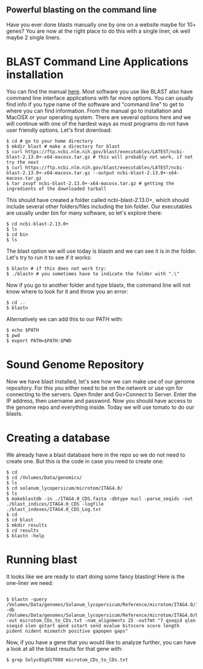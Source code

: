 ## Powerful blasting on the command line

Have you ever done blasts manually one by one on a website maybe for 10+ genes? You are now at the right place to do this with a single liner, ok well maybe 2 single liners.

# BLAST Command Line Applications installation

You can find the manual [here](https://www.ncbi.nlm.nih.gov/books/NBK279690/). Most software you use like BLAST also have command line interface applications with far more options. You can usually find info if you type name of the software and "command line" to get to where you can find information. From the manual go to installation and MacOSX or your operating system. There are several options here and we will continue with one of the hardest ways as most programs do not have user friendly options. Let's first download:

```
$ cd # go to your home directory
$ mkdir blast # make a directory for blast
$ curl https://ftp.ncbi.nlm.nih.gov/blast/executables/LATEST/ncbi-blast-2.13.0+-x64-macosx.tar.gz # this will probably not work, if not try the next
$ curl https://ftp.ncbi.nlm.nih.gov/blast/executables/LATEST/ncbi-blast-2.13.0+-x64-macosx.tar.gz --output ncbi-blast-2.13.0+-x64-macosx.tar.gz 
$ tar zxvpf ncbi-blast-2.13.0+-x64-macosx.tar.gz # getting the ingredients of the downloaded tarball
```

This should have created a folder called ncbi-blast-2.13.0+, which should include several other folders/files including the bin folder. Our executables are usually under bin for many software, so let's explore there:

```
$ cd ncbi-blast-2.13.0+
$ ls
$ cd bin
$ ls
```

The blast option we will use today is blastn and we can see it is in the folder. Let's try to run it to see if it works:

```
$ blastn # if this does not work try:
$ ./blastn # you sometimes have to indicate the folder with ".\"
```
Now if you go to another folder and type blastx, the command line will not know where to look for it and throw you an error:

```
$ cd ..
$ blastn
```

Alternatively we can add this to our PATH with:

```
$ echo $PATH
$ pwd
$ export PATH=$PATH:$PWD
```
# Sound Genome Repository

Now we have blast installed, let's see how we can make use of our genome repository. For this you either need to be on the network or use vpn for connecting to the servers. Open finder and Go>Connect to Server. Enter the IP address, then username and password. Now you should have access to the genome repo and everything inside. Today we will use tomato to do our blasts. 

# Creating a database

We already have a blast database here in the repo so we do not need to create one. But this is the code in case you need to create one:

```
$ cd 
$ cd /Volumes/Data/genomics/
$ ls
$ cd solanum_lycopersicum/microtom/ITAG4.0/
$ ls
$ makeblastdb -in ./ITAG4.0_CDS.fasta -dbtype nucl -parse_seqids -out ./blast_indices/ITAG4.0_CDS -logfile ./blast_indexes/ITAG4.0_CDS_Log.txt
$ cd
$ cd blast
$ mkdir results
$ cd results
$ blastn -help
```

# Running blast

It looks like we are ready to start doing some fancy blasting! Here is the  one-liner we need:

```

$ blastn -query /Volumes/Data/genomes/Solanum_lycopersicum/Reference/microtom/ITAG4.0/ITAG4.0_CDS.fasta -db /Volumes/Data/genomes/Solanum_lycopersicum/Reference/microtom/ITAG4.0/blast_indices/ITAG4.0_CDS -out microtom_CDs_to_CDs.txt -num_alignments 25 -outfmt "7 qseqid qlen sseqid slen qstart qend sstart send evalue bitscore score length pident nident mismatch positive gapopen gaps"
```
Now, if you have a gene that you would like to analyze further, you can have a look at all the blast results for that gene with:

```
$ grep Solyc01g017080 microtom_CDs_to_CDs.txt
```


